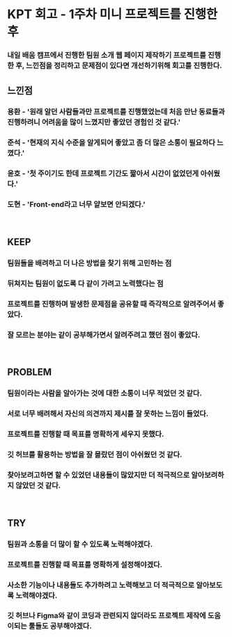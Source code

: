 # KPT 회고 - 1주차 미니 프로젝트를 진행한 후

### 내일 배움 캠프에서 진행한 팀원 소개 웹 페이지 제작하기 프로젝트를 진행한 후, 느낀점을 정리하고 문제점이 있다면 개선하기위해 회고를 진행한다.

## 느낀점

### 용환 - '원래 알던 사람들과만 프로젝트를 진행했었는데 처음 만난 동료들과 진행하려니 어려움을 많이 느꼈지만 좋았던 경험인 것 같다.'

### 준석 - '현재의 지식 수준을 알게되어 좋았고 좀 더 많은 소통이 필요하다 느꼈다.'

### 윤호 - '첫 주이기도 한데 프로젝트 기간도 짧아서 시간이 없었던게 아쉬웠다.'

### 도현 - 'Front-end라고 너무 얕보면 안되겠다.'

<br/>

## KEEP

### 팀원들을 배려하고 더 나은 방법을 찾기 위해 고민하는 점

### 뒤쳐지는 팀원이 없도록 다 같이 가려고 노력했다는 점

### 프로젝트를 진행하며 발생한 문제점을 공유할 때 즉각적으로 알려주어서 좋았다.

### 잘 모르는 분야는 같이 공부해가면서 알려주려고 했던 점이 좋았다.

<br />

## PROBLEM

### 팀원이라는 사람을 알아가는 것에 대한 소통이 너무 적었던 것 같다.

### 서로 너무 배려해서 자신의 의견까지 제시를 잘 못하는 느낌이 들었다.

### 프로젝트를 진행할 때 목표를 명확하게 세우지 못했다.

### 깃 허브를 활용하는 방법을 잘 몰랐던 점이 아쉬웠던 것 같다.

### 찾아보려고하면 할 수 있었던 내용들이 많았지만 더 적극적으로 알아보려하지 않았던 것 같다.

<br />

## TRY

### 팀원과 소통을 더 많이 할 수 있도록 노력해야겠다.

### 프로젝트를 진행할 때 목표를 명확하게 설정해야겠다.

### 사소한 기능이나 내용들도 추가하려고 노력해보고 더 적극적으로 알아보도록 노력해야겠다.

### 깃 허브나 Figma와 같이 코딩과 관련되지 않더라도 프로젝트 제작에 도움이되는 툴들도 공부해야겠다.
